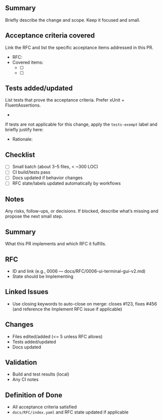 ## Summary

Briefly describe the change and scope. Keep it focused and small.

## Acceptance criteria covered

Link the RFC and list the specific acceptance items addressed in this PR.
- RFC: <!-- e.g., RFC-0003 Toolchain & CPVM -->
- Covered items:
  - [ ] <!-- item 1 -->
  - [ ] <!-- item 2 (optional) -->

## Tests added/updated

List tests that prove the acceptance criteria. Prefer xUnit + FluentAssertions.
- <!-- e.g., dotnet/tests/Project.Tests/ToolchainValidationTests.cs -->
  
If tests are not applicable for this change, apply the `tests-exempt` label and briefly justify here:
- Rationale: <!-- why this change is test-exempt (e.g., docs-only, refactor no behavior change) -->

## Checklist

- [ ] Small batch (about 3–5 files, < ~300 LOC)
- [ ] CI build/tests pass
- [ ] Docs updated if behavior changes
- [ ] RFC state/labels updated automatically by workflows

## Notes

Any risks, follow-ups, or decisions. If blocked, describe what’s missing and propose the next small step.
## Summary
What this PR implements and which RFC it fulfills.

## RFC
- ID and link (e.g., 0006 — docs/RFC/0006-ui-terminal-gui-v2.md)
- State should be Implementing

## Linked Issues
- Use closing keywords to auto-close on merge: closes #123, fixes #456 (and reference the Implement RFC issue if applicable)

## Changes
- Files edited/added (<= 5 unless RFC allows)
- Tests added/updated
- Docs updated

## Validation
- Build and test results (local)
- Any CI notes

## Definition of Done
- All acceptance criteria satisfied
- `docs/RFC/index.yaml` and RFC state updated if applicable
